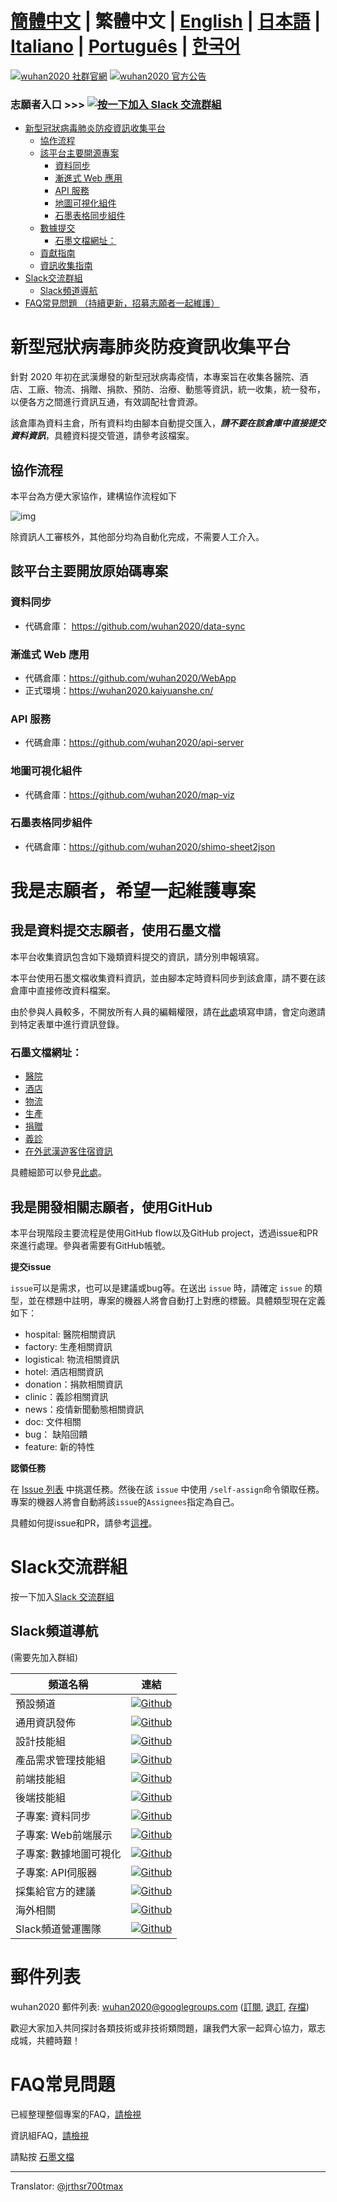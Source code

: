 # [簡體中文](./README.md) | 繁體中文 | [English](./README_EN.md) | [日本語](./README_JP.md) | [Italiano](./README_IT.md) | [Português](./README_PT.md) | [한국어](./README_KO.md) <!-- omit in toc -->

[![wuhan2020 社群官網](https://img.shields.io/badge/wuhan2020-社区官网-green.svg?style=for-the-badge&colorB=red)](http://community.wuhan2020.org.cn/zh-cn)
[![wuhan2020 官方公告](https://img.shields.io/badge/wuhan2020-官方公告-green.svg?style=for-the-badge&colorB=red)](http://community.wuhan2020.org.cn/zh-cn/blog/wuhan2020-official-announcement.html)

### 志願者入口        >>> [![按一下加入 Slack 交流群組](https://img.shields.io/badge/slack-join-orange.svg)](https://join.slack.com/t/wuhan2020/shared_invite/enQtOTQxMTU4MzgyNTYwLWIxMTMyNWI4NWE2YTk3NGRjZGJhMjUzNmJhMjg1MDQ3OTEzNDE5NGY4MWFhMjRlYWU4MmE3ZGQyOGU4N2YwMzY)


- [新型冠狀病毒肺炎防疫資訊收集平台](#%e6%ad%a6%e6%b1%89%e6%96%b0%e5%9e%8b%e5%86%a0%e7%8a%b6%e7%97%85%e6%af%92%e9%98%b2%e7%96%ab%e4%bf%a1%e6%81%af%e6%94%b6%e9%9b%86%e5%b9%b3%e5%8f%b0)
  - [協作流程](#%e5%8d%8f%e4%bd%9c%e6%b5%81%e7%a8%8b)
  - [該平台主要開源專案](#%e8%af%a5%e5%b9%b3%e5%8f%b0%e4%b8%bb%e8%a6%81%e5%bc%80%e6%ba%90%e9%a1%b9%e7%9b%ae)
    - [資料同步](#%e6%95%b0%e6%8d%ae%e5%90%8c%e6%ad%a5)
    - [漸進式 Web 應用](#%e6%b8%90%e8%bf%9b%e5%bc%8f-web-%e5%ba%94%e7%94%a8)
    - [API 服務](#api-%e6%9c%8d%e5%8a%a1)
    - [地圖可視化組件](#%e5%9c%b0%e5%9b%be%e5%8f%af%e8%a7%86%e5%8c%96%e7%bb%84%e4%bb%b6)
    - [石墨表格同步組件](#%e7%9f%b3%e5%a2%a8%e8%a1%a8%e6%a0%bc%e5%90%8c%e6%ad%a5%e7%bb%84%e4%bb%b6)
  - [數據提交](#%e6%95%b0%e6%8d%ae%e6%8f%90%e4%ba%a4)
    - [石墨文檔網址：](#%e7%9f%b3%e5%a2%a8%e6%96%87%e6%a1%a3%e5%9c%b0%e5%9d%80)
  - [貢獻指南](#%e8%b4%a1%e7%8c%ae%e6%8c%87%e5%8d%97)
  - [資訊收集指南](#%e4%bf%a1%e6%81%af%e6%94%b6%e9%9b%86%e6%8c%87%e5%8d%97)
- [Slack交流群組](#slack%e4%ba%a4%e6%b5%81%e7%be%a4%e7%bb%84)
  - [Slack頻道導航](#slack%e9%a2%91%e9%81%93%e5%af%bc%e8%88%aa)
- [FAQ常見問題 （持續更新，招募志願者一起維護）](#faq%e5%b8%b8%e8%a7%81%e9%97%ae%e9%a2%98-%e6%8c%81%e7%bb%ad%e6%9b%b4%e6%96%b0%e6%8b%9b%e5%8b%9f%e5%bf%97%e6%84%bf%e8%80%85%e4%b8%80%e8%b5%b7%e7%bb%b4%e6%8a%a4)

# 新型冠狀病毒肺炎防疫資訊收集平台

針對 2020 年初在武漢爆發的新型冠狀病毒疫情，本專案旨在收集各醫院、酒店、工廠、物流、捐贈、捐款、預防、治療、動態等資訊，統一收集，統一發布，以便各方之間進行資訊互通，有效調配社會資源。

該倉庫為資料主倉，所有資料均由腳本自動提交匯入，**_請不要在該倉庫中直接提交資料資訊_**，具體資料提交管道，請參考該檔案。

## 協作流程

本平台為方便大家協作，建構協作流程如下

![img](http://www.plantuml.com/plantuml/png/RP31Jkf068NtynIJkMiImf85uQxGdT4d6DfH6akRj5EDEqb4H2MO420HerOn4arQZT5e0NcPcIckU0NR3bqOtJKzttyotodQ55lKgUg0QbGdSDUfO2ENpMKXRxNPz4AyriBH2G1OeQO57PjODiGsHABx95gUQ9-npy5ylxwO7B7nc4sxB0WMaoQ2_zQ92XHJrub2DTEmeLtHgcPo6bwzy9kHw3M4UukMnTXHDPgat7F5zJkVzSN1B2gEcaeM8GPGCSLbR1EufT6AKqxOaaPNea_v5ZRkyA23036eHlTW6IlRn50Jxl_QAjmWrWwnqhgKshHCWwOORxR2H__B_GW7tjz2G0wGAKYTF4HivegQ7-yG316G6fbVUMpaNI8WHuXpQH41Cf8Ozyv5_stUUE378-vFUFqE0I39-2XrogVpIrwIop_n0gbwfY3zVfoq_Vdz8J_jyUTkE0mGA4QfKzM_0G00)

除資訊人工審核外，其他部分均為自動化完成，不需要人工介入。

## 該平台主要開放原始碼專案

### 資料同步

-	代碼倉庫： https://github.com/wuhan2020/data-sync

### 漸進式 Web 應用

- 代碼倉庫：https://github.com/wuhan2020/WebApp
- 正式環境：https://wuhan2020.kaiyuanshe.cn/

### API 服務

-	代碼倉庫：https://github.com/wuhan2020/api-server

### 地圖可視化組件

-	代碼倉庫：https://github.com/wuhan2020/map-viz

### 石墨表格同步組件

-	代碼倉庫：https://github.com/wuhan2020/shimo-sheet2json

# 我是志願者，希望一起維護專案
## 我是資料提交志願者，使用石墨文檔

本平台收集資訊包含如下幾類資料提交的資訊，請分別申報填寫。

本平台使用石墨文檔收集資料資訊，並由腳本定時資料同步到該倉庫，請不要在該倉庫中直接修改資料檔案。

由於參與人員較多，不開放所有人員的編輯權限，請在[此處](https://shimo.im/forms/YVJkGrGCWwQPTpqY/fill)填寫申請，會定向邀請到特定表單中進行資訊登錄。

### 石墨文檔網址：

- [醫院](https://shimo.im/sheets/q6WP3DpKKgVW63Pr/4WbFN/ )
- [酒店](https://shimo.im/sheets/Hd9C3QytrJK3RWxG/z1rye/)
- [物流](https://shimo.im/sheets/RTHXp3ghtKXY3GcC/MODOC/)
- [生產](https://shimo.im/sheets/pchvJ6ddyRHHdXtv/MODOC/)
- [捐贈](https://shimo.im/sheets/W3gxW6cwkYTDY6DD/)
- [義診](https://shimo.im/sheets/JgXjYCJJTRQxJ3GP/MODOC/)
- [在外武漢遊客住宿資訊](https://shimo.im/sheets/pdHRcXyKqJdqPyGJ/MODOC/)

具體細節可以參見[此處](https://community.wuhan2020.org.cn/zh-cn/docs/dev/contributing.html)。

## 我是開發相關志願者，使用GitHub

本平台現階段主要流程是使用GitHub flow以及GitHub project，透過issue和PR來進行處理。參與者需要有GitHub帳號。

**提交issue**

`issue`可以是需求，也可以是建議或bug等。在送出 `issue` 時，請確定 `issue` 的類型，並在標題中註明，專案的機器人將會自動打上對應的標籤。具體類型現在定義如下：

- hospital: 醫院相關資訊
- factory: 生產相關資訊
- logistical: 物流相關資訊
- hotel: 酒店相關資訊
- donation：捐款相關資訊
- clinic：義診相關資訊
- news：疫情新聞動態相關資訊
- doc: 文件相關
- bug： 缺陷回饋
- feature: 新的特性

**認領任務**

在 [Issue 列表](https://github.com/wuhan2020/wuhan2020/issues) 中挑選任務。然後在該 `issue` 中使用 `/self-assign`命令領取任務。專案的機器人將會自動將該`issue`的`Assignees`指定為自己。

具體如何提issue和PR，請參考[這裡](./CONTRIBUTING.md)。


# Slack交流群組
按一下加入[Slack 交流群組](https://join.slack.com/t/wuhan2020/shared_invite/enQtOTQxMTU4MzgyNTYwLWIxMTMyNWI4NWE2YTk3NGRjZGJhMjUzNmJhMjg1MDQ3OTEzNDE5NGY4MWFhMjRlYWU4MmE3ZGQyOGU4N2YwMzY)

## Slack頻道導航

(需要先加入群組)

| 頻道名稱     | 連結      |
|------------| ----------|
| 預設頻道               | [![Github](https://img.shields.io/badge/Slack%20Channel-%23anti--2019--ncov-green.svg?style=flat-square&colorB=blue)](https://app.slack.com/client/TT5U1VCPQ/CSS83MZUK)              |
| 通用資訊發佈           | [![Github](https://img.shields.io/badge/Slack%20Channel-%23general-green.svg?style=flat-square&colorB=blue)](https://app.slack.com/client/TT5U1VCPQ/CSTGKFRCH)                       |
| 設計技能組             | [![Github](https://img.shields.io/badge/Slack%20Channel-%23team--designer-green.svg?style=flat-square&colorB=blue)](https://app.slack.com/client/TT5U1VCPQ/CT70SHJQ0)                |
| 產品需求管理技能組     | [![Github](https://img.shields.io/badge/Slack%20Channel-%23team--requirement--management-green.svg?style=flat-square&colorB=blue)](https://app.slack.com/client/TT5U1VCPQ/CT99VDWS2) |
| 前端技能組             | [![Github](https://img.shields.io/badge/Slack%20Channel-%23team--frontend-green.svg?style=flat-square&colorB=blue)](https://app.slack.com/client/TT5U1VCPQ/CT93L48H5)                |
| 後端技能組             | [![Github](https://img.shields.io/badge/Slack%20Channel-%23team--backend-green.svg?style=flat-square&colorB=blue)](https://app.slack.com/client/TT5U1VCPQ/CT93MCEJK)                 |
| 子專案: 資料同步       | [![Github](https://img.shields.io/badge/Slack%20Channel-%23proj--data--sync-green.svg?style=flat-square&colorB=blue)](https://app.slack.com/client/TT5U1VCPQ/CT4AV807P)              |
| 子專案: Web前端展示    | [![Github](https://img.shields.io/badge/Slack%20Channel-%23proj--front--pages-green.svg?style=flat-square&colorB=blue)](https://app.slack.com/client/TT5U1VCPQ/CSTPXN533)            |
| 子專案: 數據地圖可視化 | [![Github](https://img.shields.io/badge/Slack%20Channel-%23proj--map--visualization-green.svg?style=flat-square&colorB=blue)](https://app.slack.com/client/TT5U1VCPQ/CT6HW3X8E)      |
| 子專案: API伺服器      | [![Github](https://img.shields.io/badge/Slack%20Channel-%23api--server-green.svg?style=flat-square&colorB=blue)](https://app.slack.com/client/TT5U1VCPQ/CT3V5CDKJ)                   |
| 採集給官方的建議       | [![Github](https://img.shields.io/badge/Slack%20Channel-%23help--advisement-green.svg?style=flat-square&colorB=blue)](https://app.slack.com/client/TT5U1VCPQ/CT7AABP53)              |
| 海外相關               | [![Github](https://img.shields.io/badge/Slack%20Channel-%23team--overseas-green.svg?style=flat-square&colorB=blue)](https://app.slack.com/client/TT5U1VCPQ/CTAM5R65U)                |
| Slack頻道營運團隊      | [![Github](https://img.shields.io/badge/Slack%20Channel-%23proj--operation-green.svg?style=flat-square&colorB=blue)](https://app.slack.com/client/TT5U1VCPQ/CSX1X74M9)               |

# 郵件列表

wuhan2020 郵件列表: [wuhan2020@googlegroups.com](https://groups.google.com/forum/#!forum/wuhan2020) ([訂閱](mailto:wuhan2020+subscribe@googlegroups.com), [退訂](mailto:wuhan2020+unsubscribe@googlegroups.com), [存檔](https://groups.google.com/forum/#!forum/wuhan2020))

歡迎大家加入共同探討各類技術或非技術類問題，讓我們大家一起齊心協力，眾志成城，共體時艱！

# FAQ常見問題

已經整理整個專案的FAQ，[請檢視](https://community.wuhan2020.org.cn/zh-cn/docs/overview/faq.html)

資訊組FAQ，[請檢視](https://shimo.im/docs/JqX9CvrqphPV9T3J/)

請點按 [石墨文檔](https://shimo.im/docs/DdWvXvtvpxrqrJ83)

---
Translator: [@jrthsr700tmax](https://github.com/jrthsr700tmax)
